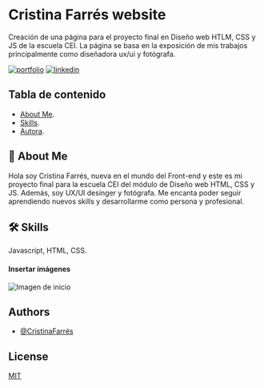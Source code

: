 # Cristina Farrés website
Creación de una página para el proyecto final en Diseño web HTLM, CSS y JS de la escuela CEI. La página se basa en la exposición de mis trabajos principalmente como diseñadora ux/ui y fotógrafa.  



[![portfolio](https://img.shields.io/badge/my_portfolio-000?style=for-the-badge&logo=ko-fi&logoColor=white)](https://cristinafarres.com/index.html)
[![linkedin](https://img.shields.io/badge/linkedin-0A66C2?style=for-the-badge&logo=linkedin&logoColor=white)](https://www.linkedin.com/in/cristinafarresestragues/)


## Tabla de contenido
- [About Me](#-about-me).
- [Skills](#-skills).
- [Autora](#authors).



## 🚀 About Me
Hola soy Cristina Farrés, nueva en el mundo del Front-end y este es mi proyecto final para la escuela CEI del módulo de Diseño web HTML, CSS y JS.
Además, soy UX/UI desinger y fotógrafa. Me encanta poder seguir aprendiendo nuevos skills y desarrollarme como persona y profesional. 


## 🛠 Skills
Javascript, HTML, CSS.



#### Insertar imágenes

![Imagen de inicio]("https://github.com/ctyna/CristinaFarres/blob/main/assets/filterhigh.webp")




## Authors

- [@CristinaFarrés](https://github.com/ctyna)


## License

[MIT](https://choosealicense.com/licenses/mit/)

